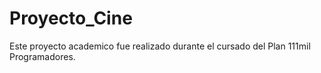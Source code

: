 # Proyecto_Cine
Este proyecto academico fue realizado durante el cursado del Plan 111mil Programadores.
